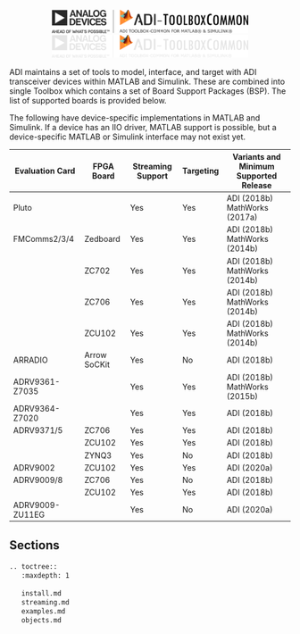 <!-- Hide header and click button -->
<style>
  .md-typeset h1,
  .md-content__button {
    display: none;
  }
</style>

<br>
<center>
<div style="width:70%;">
<div id="indexlogo_dark">
<img src="_static/logos/logo_black.png" alt="PyADI-IIO Logo" />
</div>
<div id="indexlogo_light">
<img src="_static/logos/logo_white.png" alt="PyADI-IIO Logo" />
</div>
</div>
</center>

<!-- # Analog Devices, Inc. Transceiver Toolbox -->


ADI maintains a set of tools to model, interface, and target with ADI transceiver devices within MATLAB and Simulink. These are combined into single Toolbox which contains a set of Board Support Packages (BSP). The list of supported boards is provided below.

The following have device-specific implementations in MATLAB and Simulink. If a device has an IIO driver, MATLAB support is possible, but a device-specific MATLAB or Simulink interface may not exist yet.


| Evaluation Card | FPGA Board | Streaming Support | Targeting | Variants and Minimum Supported Release |
| --------- | --------- | --------- | --------- | --------- |
| Pluto |  | Yes | Yes | ADI (2018b) MathWorks (2017a) |
| FMComms2/3/4 | Zedboard | Yes | Yes | ADI (2018b) MathWorks (2014b) |
| | ZC702 | Yes | Yes | ADI (2018b) MathWorks (2014b) |
| | ZC706 | Yes | Yes | ADI (2018b) MathWorks (2014b) |
| | ZCU102 | Yes | Yes | ADI (2018b) MathWorks (2014b) |
| ARRADIO | Arrow SoCKit | Yes | No | ADI (2018b) |
| ADRV9361-Z7035 |  | Yes | Yes | ADI (2018b) MathWorks (2015b) |
| ADRV9364-Z7020 |  | Yes | Yes | ADI (2018b) |
| ADRV9371/5 | ZC706 | Yes | Yes | ADI (2018b) |
| | ZCU102 | Yes | Yes | ADI (2018b) |
| | ZYNQ3 | Yes | No | ADI (2018b) |
| ADRV9002 | ZCU102 | Yes | Yes | ADI (2020a) |
| ADRV9009/8 | ZC706 | Yes | No | ADI (2018b) |
| | ZCU102 | Yes | Yes | ADI (2018b) |
| ADRV9009-ZU11EG |  | Yes | No | ADI (2020a) |



## Sections

```{eval-rst}
.. toctree::
   :maxdepth: 1

   install.md
   streaming.md
   examples.md
   objects.md

```

